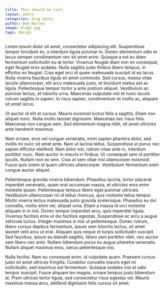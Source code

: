 ```yaml
---
title: This should be last.
layout: posts
categories: blog posts
author: Bob Marley
image: blog2.jpg
tags: design
---
```


Lorem ipsum dolor sit amet, consectetur adipiscing elit. Suspendisse tempor tincidunt ex, a interdum ligula pulvinar in. Donec elementum odio et lacus semper condimentum nec sit amet enim. Quisque a est eu diam fermentum sollicitudin eu at tortor. Vivamus feugiat diam non mi consequat, eget feugiat eros sodales. Nulla sagittis justo finibus libero tempus, in efficitur ex feugiat. Cras eget orci id quam malesuada suscipit id eu lacus. Nulla viverra faucibus ligula sit amet commodo. Sed cursus, massa vitae iaculis ullamcorper, elit arcu malesuada justo, et tincidunt metus est ac ligula. Pellentesque tempor tortor a ante pretium aliquet. Vestibulum ac pulvinar lectus, et lobortis urna. Maecenas vulputate nisl et nunc iaculis rutrum sagittis in sapien. In risus sapien, condimentum et mollis ac, aliquam sit amet lacus.

Ut auctor id elit at cursus. Mauris euismod luctus felis a sagittis. Etiam non aliquet nunc. Nulla mollis laoreet dignissim. Maecenas nec risus felis. Maecenas non congue sem. Sed elementum magna nibh, sit amet ultricies ante hendrerit maximus.

Nam ornare, eros vel congue venenatis, enim sapien pharetra dolor, sed mollis mi nunc sit amet ante. Nam ut lacinia tellus. Suspendisse at purus nec sapien efficitur eleifend. Nam dolor est, rutrum vitae ante in, interdum porttitor nunc. Nam auctor in mauris in finibus. Ut consequat sem id porttitor iaculis. Nullam non ex sem. Cras at sem vitae nisl ullamcorper euismod. Fusce quis lorem id quam ultricies ullamcorper. Vestibulum fermentum enim congue auctor aliquet.

Pellentesque gravida viverra bibendum. Phasellus lacinia, tortor placerat imperdiet venenatis, quam erat accumsan massa, et ultricies eros enim molestie ipsum. Pellentesque tempus libero eget pulvinar ultricies. Vestibulum ullamcorper mi id tellus rhoncus, quis molestie tellus tempor. Morbi viverra lectus malesuada justo gravida scelerisque. Phasellus eu dui convallis, mollis enim vel, aliquet urna. Etiam a massa id orci molestie aliquam in in nisi. Donec tempor imperdiet arcu, quis imperdiet ligula. Vivamus facilisis eros ut dui facilisis egestas. Suspendisse ac arcu a augue vehicula luctus. Integer maximus in nisi ut pellentesque. Donec rutrum, libero cursus dapibus fermentum, ipsum sem lobortis lectus, sit amet laoreet velit arcu ut erat. Aliquam quis neque et turpis sollicitudin suscipit. Sed faucibus, ipsum eu blandit sagittis, libero sem porttitor nibh, nec auctor sem libero nec ante. Nullam bibendum purus eu augue pharetra venenatis. Nullam aliquet maximus eros, varius pellentesque nisi.

Nulla facilisi. Nam eu consequat enim, id vulputate quam. Praesent cursus justo sit amet ultrices fringilla. Curabitur convallis mauris eget mi sollicitudin, sed maximus est fermentum. Quisque sodales nisi et odio tempor suscipit. Fusce aliquam leo magna, ornare tempus justo bibendum at. Proin ultrices tortor ligula, sed consectetur risus egestas vel. Mauris maximus massa arcu, eleifend dignissim felis cursus sit amet.
